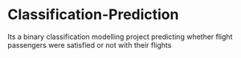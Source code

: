 # Classification-Prediction
Its a binary classification modelling project predicting whether flight passengers were satisfied or not with their flights

